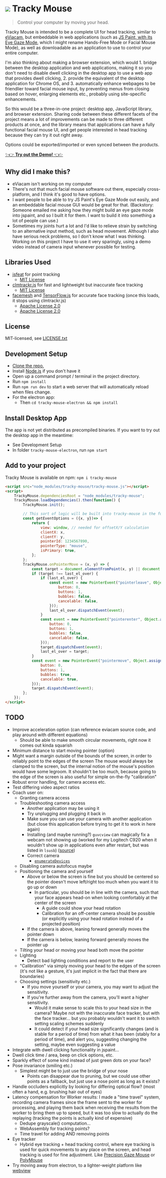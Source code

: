 # ![](./images/tracky-mouse-logo-32.png) Tracky Mouse

> Control your computer by moving your head.

Tracky Mouse is intended to be a complete UI for head tracking, similar to [eViacam](https://github.com/cmauri/eviacam), but embeddable in web applications (such as [JS Paint, with its Eye Gaze Mode](https://jspaint.app/#eye-gaze-mode), which I might rename Hands-Free Mode or Facial Mouse Mode), as well as downloadable as an application to use to control your entire computer.

I'm also thinking about making a browser extension, which would 1. bridge between the desktop application and web applications, making it so you don't need to disable dwell clicking in the desktop app to use a web app that provides dwell clicking, 2. provide the equivalent of the desktop application for Chrome OS, and 3. automatically enhance webpages to be friendlier toward facial mouse input, by preventing menus from closing based on hover, enlarging elements etc., probably using site-specific enhancements.

So this would be a three-in-one project: desktop app, JavaScript library, and browser extension.
Sharing code between these different facets of the project means a lot of improvements can be made to three different products at once, and the library means that applications can have a fully functional facial mouse UI, and get people interested in head tracking because they can try it out right away.

Options could be exported/imported or even synced between the products.

[✨👉 **Try out the Demo!** 👈✨](https://1j01.github.io/tracky-mouse/)

## Why did I make this?

- eViacam isn't working on my computer
- There's not that much facial mouse software out there, especially cross-platform, and I think it's good to have options.
- I want people to be able to try JS Paint's Eye Gaze Mode out easily, and an embeddable facial mouse GUI would be great for that. (Backstory: Someone emailed me asking how they might build an eye gaze mode into jspaint, and so I built it for them. I want to build it into something a lot of people can use.)
- Sometimes my joints hurt a lot and I'd like to relieve strain by switching to an alternative input method, such as head movement. Although I also have serious neck problems, so I don't know what I was thinking. Working on this project I have to use it very sparingly, using a demo video instead of camera input whenever possible for testing.

## Libraries Used

- [jsfeat](https://github.com/inspirit/jsfeat) for point tracking
	- [MIT License](https://github.com/inspirit/jsfeat/blob/master/LICENSE)
- [clmtrackr.js](https://github.com/auduno/clmtrackr) for fast and lightweight but inaccurate face tracking
	- [MIT License](https://github.com/auduno/clmtrackr/blob/dev/LICENSE.txt)
- [facemesh](https://github.com/tensorflow/tfjs-models/tree/master/facemesh#mediapipe-facemesh) and [TensorFlow.js](https://www.tensorflow.org/) for accurate face tracking (once this loads, it stops using clmtrackr.js)
	- [Apache License 2.0](https://github.com/tensorflow/tfjs-models/blob/master/LICENSE)
	- [Apache License 2.0](https://github.com/tensorflow/tensorflow/blob/master/LICENSE)

## License

MIT-licensed, see [LICENSE.txt](./LICENSE.txt)

## Development Setup

- [Clone the repo.](https://help.github.com/articles/cloning-a-repository/)
- Install [Node.js](https://nodejs.org/) if you don't have it
- Open up a command prompt / terminal in the project directory.
- Run `npm install`
- Run `npm run dev` to start a web server that will automatically reload when files change.
- For the electron app:
	- Then `cd tracky-mouse-electron && npm install`

## Install Desktop App

The app is not yet distributed as precompiled binaries.
If you want to try out the desktop app in the meantime:

- See Development Setup
- In folder `tracky-mouse-electron`, run `npm start`

## Add to your project

Tracky Mouse is available on npm:
`npm i tracky-mouse`

```html
<script src="node_modules/tracky-mouse/tracky-mouse.js"></script>
<script>
	TrackyMouse.dependenciesRoot = "node_modules/tracky-mouse";
	TrackyMouse.loadDependencies().then(function() {
		TrackyMouse.init();

		// This sort of logic will be built into tracky-mouse in the future.
		const getEventOptions = ({x, y})=> {
			return {
				view: window, // needed for offsetX/Y calculation
				clientX: x,
				clientY: y,
				pointerId: 1234567890,
				pointerType: "mouse",
				isPrimary: true,
			};
		};
		TrackyMouse.onPointerMove = (x, y) => {
			const target = document.elementFromPoint(x, y) || document.body;
			if (target !== last_el_over) {
				if (last_el_over) {
					const event = new PointerEvent("pointerleave", Object.assign(getEventOptions({ x, y }), {
						button: 0,
						buttons: 1,
						bubbles: false,
						cancelable: false,
					}));
					last_el_over.dispatchEvent(event);
				}
				const event = new PointerEvent("pointerenter", Object.assign(getEventOptions({ x, y }), {
					button: 0,
					buttons: 1,
					bubbles: false,
					cancelable: false,
				}));
				target.dispatchEvent(event);
				last_el_over = target;
			}
			const event = new PointerEvent("pointermove", Object.assign(getEventOptions({ x, y }), {
				button: 0,
				buttons: 1,
				bubbles: true,
				cancelable: true,
			}));
			target.dispatchEvent(event);
		};
	});
</script>
```

## TODO

- Improve acceleration option (can reference eviacam source code, and play around with different equations)
	- Should be able to make smooth circular movements, right now it comes out kinda squarish
- Minimum distance to start moving pointer (option)
- Might want a margin outside of the bounds of the screen, in order to reliably point to the edges of the screen
The mouse would always be clamped to the screen, but the internal notion of the mouse's position would have some legroom.
It shouldn't be too much, because going to the edge of the screen is also useful for simple on-the-fly "calibration"
- Robust error handling, for camera access etc.
- Test differing video aspect ratios
- Coach user on:
	- Granting camera access
	- Troubleshooting camera access
		- Another application may be using it
		- Try unplugging and plugging it back in
		- Make sure you can use your camera with another application (but close this application before trying to get it to work in here again)
		- Installing (and maybe running?) `guvcview` can magically fix a webcam not showing up (worked for my Logitech C920 when it wouldn't show up in applications even after restart, but was listed in `lsusb`) ([source](https://forums.linuxmint.com/viewtopic.php?t=131011))
		- Correct camera
			- [`enumerateDevices`](https://developer.mozilla.org/en-US/docs/Web/API/MediaDevices/enumerateDevices)
	- Disabling camera autofocus maybe
	- Positioning the camera and yourself
		- Above or below the screen is fine but you should be centered so the pointer doesn't move left/right too much when you want it to go up or down
			- In particular, you should be in line with the camera, such that your face appears head-on when looking comfortably at the center of the screen
				- A guide could show your head rotation
				- Calibration for an off-center camera should be possible (or explicitly using your head rotation instead of a projected position)
		- If the camera is above, leaning forward generally moves the pointer down
		- If the camera is below, leaning forward generally moves the pointer up
	- Tilting your head or moving your head both move the pointer
	- Lighting
		- Detect bad lighting conditions and report to the user
	- "Calibration" via simply moving your head to the edges of the screen (it's not like a gesture, it's just implicit in the fact that there are boundaries)
	- Choosing settings (sensitivity etc.)
		- If you move yourself or your camera, you may want to adjust the sensitivity.
		- If you're further away from the camera, you'll want a higher sensitivity.
			- Would it make sense to scale this to your head size in the camera? Maybe not with the inaccurate face tracker, but with the face tracker... but you probably wouldn't want it to switch setting scaling schemes suddenly
			- It could detect if your head size significantly changes (and is stable for a period of time) from what it has been (stably for a period of time), and alert you, suggesting changing the setting, maybe even suggesting a value
- Integrate with dwell clicking functionality in jspaint...
- Dwell click time / area, beep on click options, etc.
- Sparkly effect of some kind instead of just green dots on your face?
- Pose invariance (smiling etc.)
	- Simplest might be to just use the bridge of your nose
		- Points can disappear due to pruning, but we could use other points as a fallback, but just use a nose point as long as it exists?
- Handle occluders explicitly by looking for differing optical flow? (most often a hand, e.g. brushing hair out of eyes)
- Latency compensation for Worker results: I made a "time travel" system, recording camera frames since the frame sent to the worker for processing, and playing them back when receiving the results from the worker to bring them up to speed, but it was too slow to actually do the replaying (tracking the points is actually kind of expensive)
	- Dedupe grayscale() computation...
	- WebAssembly for tracking points?
	- Time travel for adding AND removing points
- Eye tracker
	- Hybrid eye tracking + head tracking control, where eye tracking is used for quick movements to any place on the screen, and head tracking is used for fine adjustment. Like [Precision Gaze Mouse](https://precisiongazemouse.org/) or [PolyMouse](https://github.com/trishume/PolyMouse)
- Try moving away from electron, to a lighter-weight platform like [webview](https://github.com/webview/webview)
